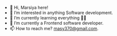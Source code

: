 - 👋 Hi, Marsiya here!
- 👀 I’m interested in anything Software development.
- 🌱 I’m currently learning everything 🤣🤣
- 💞️ I’m currently a Frontend software developer.
- 📫 How to reach me?  masy370@gmail.com.

<!---
Mar-Issah/Mar-Issah is a ✨ special ✨ repository because its `README.md` (this file) appears on your GitHub profile.
You can click the Preview link to take a look at your changes.
--->

